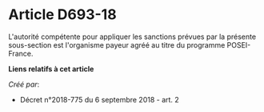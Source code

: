 # Article D693-18

L'autorité compétente pour appliquer les sanctions prévues par la présente sous-section est l'organisme payeur agréé au titre
du programme POSEI-France.

**Liens relatifs à cet article**

_Créé par_:

  - Décret n°2018-775 du 6 septembre 2018 - art. 2
